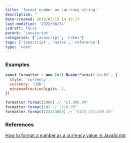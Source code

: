 ```yaml
---
title: 'format number as currency string'
description: ''
date-created: 2018/03/15 14:19:17
last-modified: '2022/08/24'
isdraft: false
parent: 'javascript'
categories: ['javascript', 'notes']
tags: ['javascript', 'notes', 'reference']
type: 'note'
---
```


### Examples

```javascript
const formatter = new Intl.NumberFormat('en-US', {
  style: 'currency',
  currency: 'USD',
  minimumFractionDigits: 2,
})

formatter.format(1000) // "$1,000.00"
formatter.format(10) // "$10.00"
formatter.format(123233000) // "$123,233,000.00"
```

### References

[How to format a number as a currency value in JavaScript](https://flaviocopes.com/how-to-format-number-as-currency-javascript/)

